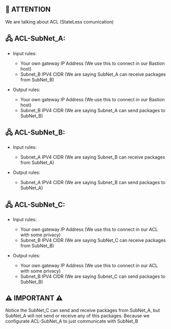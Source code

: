 ## 🚀 ATTENTION
 We are talking about ACL (StateLess comunication)



## 🖧 ACL-SubNet_A:

- Input rules:
    
    - Your own gateway IP Address (We use this to connect in our Bastion host)
    - Subnet_B IPV4 CIDR (We are saying SubNet_A can receive packages from SubNet_B)
    
- Output rules:
    
    - Your own gateway IP Address (We use this to connect in our Bastion host)
    - Subnet_B IPV4 CIDR (We are saying Subnet_A can send packages to SubNet_B)
    



## 🖧 ACL-SubNet_B:

- Input rules:
    
    - Subnet_A IPV4 CIDR (We are saying Subnet_B can receive packages from SubNet_A)
    
- Output rules:
    
    - Subnet_A IPV4 CIDR (We are saying Subnet_B can send packages to SubNet_A)


## 🖧 ACL-SubNet_C:

- Input rules:
    
    - Your own gateway IP Address (We use this to connect in our ACL with some privacy)
    - Subnet_B IPV4 CIDR (We are saying SubNet_C can receive packages from SubNet_B)
    
- Output rules:
    
    - Your own gateway IP Address (We use this to connect in our ACL with some privacy)
    - Subnet_B IPV4 CIDR (We are saying Subnet_C can send packages to SubNet_B)
    
    
## ⚠️ IMPORTANT ⚠️

Notice the SubNet_C can send and receive packages from SubNet_A, but SubNet_A will not send or receive any of this packages. Because we configurate ACL-SubNet_A to just communicate with SubNet_B
